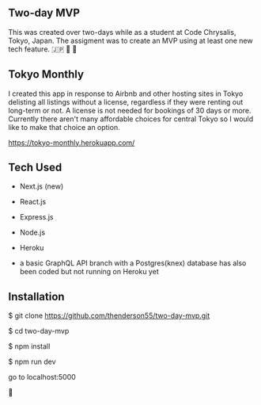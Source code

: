 ## Two-day MVP 

This was created over two-days while as a student at Code Chrysalis, Tokyo, Japan.
The assigment was to create an MVP using at least one new tech feature.  🇯🇵  🏯 🗼

## Tokyo Monthly

I created this app in response to Airbnb and other hosting sites in Tokyo delisting all listings without a license, regardless if they were renting out long-term or not.
A license is not needed for bookings of 30 days or more. Currently there aren't many affordable choices for central Tokyo so I would like to make that choice an option.

https://tokyo-monthly.herokuapp.com/


## Tech Used

- Next.js (new)
- React.js
- Express.js
- Node.js
- Heroku

- a basic GraphQL API branch with a Postgres(knex) database has also been coded but not running on Heroku yet

## Installation

$ git clone https://github.com/thenderson55/two-day-mvp.git
 
$ cd two-day-mvp

$ npm install

$ npm run dev

go to localhost:5000


🐳
